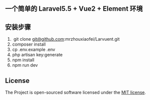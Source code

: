 ## 一个简单的 Laravel5.5 + Vue2 + Element 环境

## 安装步骤

1.  git clone git@github.com:mrzhouxiaofei/Larvuent.git
2.  composer install
3.  cp .env.example .env
4.  php artisan key:generate
5.  npm install
6.  npm run dev

## License

The Project is open-sourced software licensed under the [MIT license](http://opensource.org/licenses/MIT).
